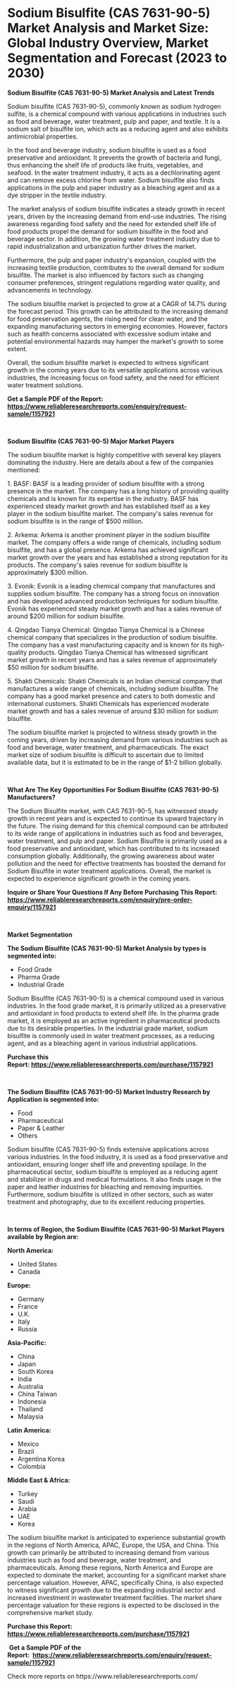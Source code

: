 <p><h1>Sodium Bisulfite (CAS 7631-90-5) Market Analysis and Market Size: Global Industry Overview, Market Segmentation and Forecast (2023 to 2030)</h1></p><p><strong>Sodium Bisulfite (CAS 7631-90-5) Market Analysis and Latest Trends</strong></p>
<p><p>Sodium bisulfite (CAS 7631-90-5), commonly known as sodium hydrogen sulfite, is a chemical compound with various applications in industries such as food and beverage, water treatment, pulp and paper, and textile. It is a sodium salt of bisulfite ion, which acts as a reducing agent and also exhibits antimicrobial properties.</p><p>In the food and beverage industry, sodium bisulfite is used as a food preservative and antioxidant. It prevents the growth of bacteria and fungi, thus enhancing the shelf life of products like fruits, vegetables, and seafood. In the water treatment industry, it acts as a dechlorinating agent and can remove excess chlorine from water. Sodium bisulfite also finds applications in the pulp and paper industry as a bleaching agent and as a dye stripper in the textile industry.</p><p>The market analysis of sodium bisulfite indicates a steady growth in recent years, driven by the increasing demand from end-use industries. The rising awareness regarding food safety and the need for extended shelf life of food products propel the demand for sodium bisulfite in the food and beverage sector. In addition, the growing water treatment industry due to rapid industrialization and urbanization further drives the market.</p><p>Furthermore, the pulp and paper industry's expansion, coupled with the increasing textile production, contributes to the overall demand for sodium bisulfite. The market is also influenced by factors such as changing consumer preferences, stringent regulations regarding water quality, and advancements in technology.</p><p>The sodium bisulfite market is projected to grow at a CAGR of 14.7% during the forecast period. This growth can be attributed to the increasing demand for food preservation agents, the rising need for clean water, and the expanding manufacturing sectors in emerging economies. However, factors such as health concerns associated with excessive sodium intake and potential environmental hazards may hamper the market's growth to some extent.</p><p>Overall, the sodium bisulfite market is expected to witness significant growth in the coming years due to its versatile applications across various industries, the increasing focus on food safety, and the need for efficient water treatment solutions.</p></p>
<p><strong>Get a Sample PDF of the Report:&nbsp; <a href="https://www.reliableresearchreports.com/enquiry/request-sample/1157921">https://www.reliableresearchreports.com/enquiry/request-sample/1157921</a></strong></p>
<p>&nbsp;</p>
<p><strong>Sodium Bisulfite (CAS 7631-90-5) Major Market Players</strong></p>
<p><p>The sodium bisulfite market is highly competitive with several key players dominating the industry. Here are details about a few of the companies mentioned:</p><p>1. BASF: BASF is a leading provider of sodium bisulfite with a strong presence in the market. The company has a long history of providing quality chemicals and is known for its expertise in the industry. BASF has experienced steady market growth and has established itself as a key player in the sodium bisulfite market. The company's sales revenue for sodium bisulfite is in the range of $500 million.</p><p>2. Arkema: Arkema is another prominent player in the sodium bisulfite market. The company offers a wide range of chemicals, including sodium bisulfite, and has a global presence. Arkema has achieved significant market growth over the years and has established a strong reputation for its products. The company's sales revenue for sodium bisulfite is approximately $300 million.</p><p>3. Evonik: Evonik is a leading chemical company that manufactures and supplies sodium bisulfite. The company has a strong focus on innovation and has developed advanced production techniques for sodium bisulfite. Evonik has experienced steady market growth and has a sales revenue of around $200 million for sodium bisulfite.</p><p>4. Qingdao Tianya Chemical: Qingdao Tianya Chemical is a Chinese chemical company that specializes in the production of sodium bisulfite. The company has a vast manufacturing capacity and is known for its high-quality products. Qingdao Tianya Chemical has witnessed significant market growth in recent years and has a sales revenue of approximately $50 million for sodium bisulfite.</p><p>5. Shakti Chemicals: Shakti Chemicals is an Indian chemical company that manufactures a wide range of chemicals, including sodium bisulfite. The company has a good market presence and caters to both domestic and international customers. Shakti Chemicals has experienced moderate market growth and has a sales revenue of around $30 million for sodium bisulfite.</p><p>The sodium bisulfite market is projected to witness steady growth in the coming years, driven by increasing demand from various industries such as food and beverage, water treatment, and pharmaceuticals. The exact market size of sodium bisulfite is difficult to ascertain due to limited available data, but it is estimated to be in the range of $1-2 billion globally.</p></p>
<p>&nbsp;</p>
<p><strong>What Are The Key Opportunities For Sodium Bisulfite (CAS 7631-90-5) Manufacturers?</strong></p>
<p><p>The Sodium Bisulfite market, with CAS 7631-90-5, has witnessed steady growth in recent years and is expected to continue its upward trajectory in the future. The rising demand for this chemical compound can be attributed to its wide range of applications in industries such as food and beverages, water treatment, and pulp and paper. Sodium Bisulfite is primarily used as a food preservative and antioxidant, which has contributed to its increased consumption globally. Additionally, the growing awareness about water pollution and the need for effective treatments has boosted the demand for Sodium Bisulfite in water treatment applications. Overall, the market is expected to experience significant growth in the coming years.</p></p>
<p><strong>Inquire or Share Your Questions If Any Before Purchasing This Report: <a href="https://www.reliableresearchreports.com/enquiry/pre-order-enquiry/1157921">https://www.reliableresearchreports.com/enquiry/pre-order-enquiry/1157921</a></strong></p>
<p>&nbsp;</p>
<p><strong>Market Segmentation</strong></p>
<p><strong>The Sodium Bisulfite (CAS 7631-90-5) Market Analysis by types is segmented into:</strong></p>
<p><ul><li>Food Grade</li><li>Pharma Grade</li><li>Industrial Grade</li></ul></p>
<p><p>Sodium Bisulfite (CAS 7631-90-5) is a chemical compound used in various industries. In the food grade market, it is primarily utilized as a preservative and antioxidant in food products to extend shelf life. In the pharma grade market, it is employed as an active ingredient in pharmaceutical products due to its desirable properties. In the industrial grade market, sodium bisulfite is commonly used in water treatment processes, as a reducing agent, and as a bleaching agent in various industrial applications.</p></p>
<p><strong>Purchase this Report:&nbsp;<a href="https://www.reliableresearchreports.com/purchase/1157921">https://www.reliableresearchreports.com/purchase/1157921</a></strong></p>
<p>&nbsp;</p>
<p><strong>The Sodium Bisulfite (CAS 7631-90-5) Market Industry Research by Application is segmented into:</strong></p>
<p><ul><li>Food</li><li>Pharmaceutical</li><li>Paper & Leather</li><li>Others</li></ul></p>
<p><p>Sodium bisulfite (CAS 7631-90-5) finds extensive applications across various industries. In the food industry, it is used as a food preservative and antioxidant, ensuring longer shelf life and preventing spoilage. In the pharmaceutical sector, sodium bisulfite is employed as a reducing agent and stabilizer in drugs and medical formulations. It also finds usage in the paper and leather industries for bleaching and removing impurities. Furthermore, sodium bisulfite is utilized in other sectors, such as water treatment and photography, due to its excellent reducing properties.</p></p>
<p>&nbsp;</p>
<p><strong>In terms of Region, the Sodium Bisulfite (CAS 7631-90-5) Market Players available by Region are:</strong></p>
<p>
    <p> <strong> North America: </strong>
        <ul>
            <li>United States</li>
            <li>Canada</li>
        </ul>
        </p> 
    <p> <strong> Europe: </strong>
        <ul>
            <li>Germany</li>
            <li>France</li>
            <li>U.K.</li>
            <li>Italy</li>
            <li>Russia</li>
        </ul>
        </p> 
    <p> <strong> Asia-Pacific: </strong>
        <ul>
            <li>China</li>
            <li>Japan</li>
            <li>South Korea</li>
            <li>India</li>
            <li>Australia</li>
            <li>China Taiwan</li>
            <li>Indonesia</li>
            <li>Thailand</li>
            <li>Malaysia</li>
        </ul>
        </p> 
    <p> <strong> Latin America: </strong>
        <ul>
            <li>Mexico</li>
            <li>Brazil</li>
            <li>Argentina Korea</li>
            <li>Colombia</li>
        </ul>
        </p> 
    <p> <strong> Middle East & Africa: </strong>
        <ul>
            <li>Turkey</li>
            <li>Saudi</li>
            <li>Arabia</li>
            <li>UAE</li>
            <li>Korea</li>
        </ul>
    </p>
    </p>
<p><p>The sodium bisulfite market is anticipated to experience substantial growth in the regions of North America, APAC, Europe, the USA, and China. This growth can primarily be attributed to increasing demand from various industries such as food and beverage, water treatment, and pharmaceuticals. Among these regions, North America and Europe are expected to dominate the market, accounting for a significant market share percentage valuation. However, APAC, specifically China, is also expected to witness significant growth due to the expanding industrial sector and increased investment in wastewater treatment facilities. The market share percentage valuation for these regions is expected to be disclosed in the comprehensive market study.</p></p>
<p><strong>Purchase this Report: <a href="https://www.reliableresearchreports.com/purchase/1157921">https://www.reliableresearchreports.com/purchase/1157921</a></strong></p>
<p>&nbsp;<strong>Get a Sample PDF of the Report:&nbsp;&nbsp;<a href="https://www.reliableresearchreports.com/enquiry/request-sample/1157921">https://www.reliableresearchreports.com/enquiry/request-sample/1157921</a></strong></p>
<p><strong></strong></p>
<p>Check more reports on https://www.reliableresearchreports.com/</p>